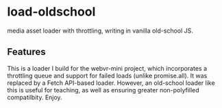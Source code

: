# load-oldschool

media asset loader with throttling, writing in vanilla old-school JS.

## Features

This is a loader I build for the webvr-mini project, which incorporates a throttling queue and support for failed loads (unlike promise.all). It was replaced by a Fetch API-based loader. However, an old-school loader like this is useful for teaching, as well as ensuring greater non-polyfilled compatilbity. Enjoy.
